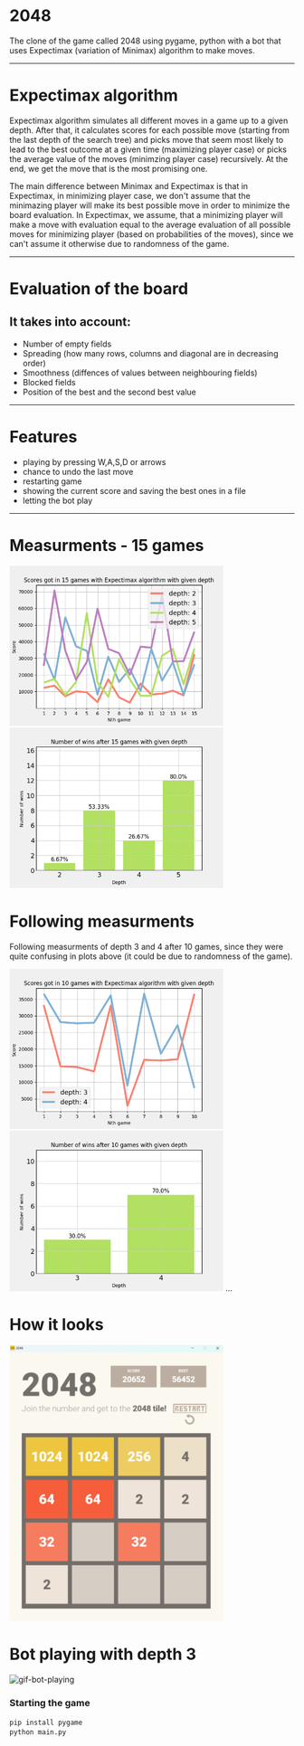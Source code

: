 # 2048

The clone of the game called 2048 using pygame, python with a bot that uses Expectimax (variation of Minimax) algorithm to make moves.

---

# Expectimax algorithm

Expectimax algorithm simulates all different moves in a game up to a given depth. After that, it calculates scores for each possible move (starting from the last depth of the search tree) and picks move that seem most likely to lead to the best outcome at a given time (maximizing player case) or picks the average value of the moves (minimzing player case) recursively. At the end, we get the move that is the most promising one.

The main difference between Minimax and Expectimax is that in Expectimax, in minimizing player case, we don't assume that the minimazing player will make its best possible move in order to minimize the board evaluation. In Expectimax, we assume, that a minimizing player will make a move with evaluation equal to the average evaluation of all possible moves for minimizing player (based on probabilities of the moves), since we can't assume it otherwise due to randomness of the game.

---

# Evaluation of the board

## It takes into account:

- Number of empty fields
- Spreading (how many rows, columns and diagonal are in decreasing order)
- Smoothness (diffences of values between neighbouring fields)
- Blocked fields
- Position of the best and the second best value

---

# Features

- playing by pressing W,A,S,D or arrows
- chance to undo the last move
- restarting game
- showing the current score and saving the best ones in a file
- letting the bot play

---

# Measurments - 15 games

<img src="Plots/plot_scores.png" alt="Plots with scores" width="75%">
<img src="Plots/plot_wins.png" alt="Plots with wins" width="75%">

# Following measurments

Following measurments of depth 3 and 4 after 10 games, since they were quite confusing in plots above (it could be due to randomness of the game).

<img src="Plots/plot_scores_depth_3vs4.png" alt="Plot with scores depth 3 vs 4" width="75%">
<img src="Plots/plot_wins_depth_3vs4.png" alt="Plot with wins depth 3 vs 4" width="75%">
...

# How it looks

<img src="Assets/2048_ui.png" alt="2048-game-ui" width="75%">

# Bot playing with depth 3

![gif-bot-playing](Assets/playing.gif)

### Starting the game

```bash
pip install pygame
python main.py
```
